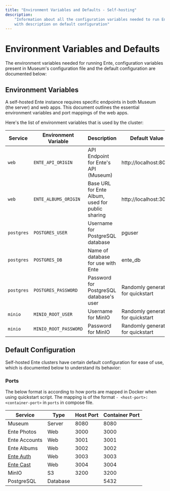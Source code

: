 ```yaml
---
title: "Environment Variables and Defaults - Self-hosting"
description:
    "Information about all the configuration variables needed to run Ente along
    with description on default configuration"
---
```


# Environment Variables and Defaults

The environment variables needed for running Ente, configuration variables
present in Museum's configuration file and the default configuration are
documented below:

## Environment Variables

A self-hosted Ente instance requires specific endpoints in both Museum (the
server) and web apps. This document outlines the essential environment variables
and port mappings of the web apps.

Here's the list of environment variables that is used by the cluster:

| Service    | Environment Variable  | Description                                      | Default Value                     |
| ---------- | --------------------- | ------------------------------------------------ | --------------------------------- |
| `web`      | `ENTE_API_ORIGIN`     | API Endpoint for Ente's API (Museum)             | http://localhost:8080             |
| `web`      | `ENTE_ALBUMS_ORIGIN`  | Base URL for Ente Album, used for public sharing | http://localhost:3002             |
| `postgres` | `POSTGRES_USER`       | Username for PostgreSQL database                 | pguser                            |
| `postgres` | `POSTGRES_DB`         | Name of database for use with Ente               | ente_db                           |
| `postgres` | `POSTGRES_PASSWORD`   | Password for PostgreSQL database's user          | Randomly generated for quickstart |
| `minio`    | `MINIO_ROOT_USER`     | Username for MinIO                               | Randomly generated for quickstart |
| `minio`    | `MINIO_ROOT_PASSWORD` | Password for MinIO                               | Randomly generated for quickstart |

## Default Configuration

Self-hosted Ente clusters have certain default configuration for ease of use,
which is documented below to understand its behavior:

### Ports

The below format is according to how ports are mapped in Docker when using
quickstart script. The mapping is of the format `- <host-port>:<container-port>`
in `ports` in compose file.

| Service                            | Type     | Host Port | Container Port |
| ---------------------------------- | -------- | --------- | -------------- |
| Museum                             | Server   | 8080      | 8080           |
| Ente Photos                        | Web      | 3000      | 3000           |
| Ente Accounts                      | Web      | 3001      | 3001           |
| Ente Albums                        | Web      | 3002      | 3002           |
| [Ente Auth](https://ente.io/auth/) | Web      | 3003      | 3003           |
| [Ente Cast](http://ente.io/cast)   | Web      | 3004      | 3004           |
| MinIO                              | S3       | 3200      | 3200           |
| PostgreSQL                         | Database |           | 5432           |
